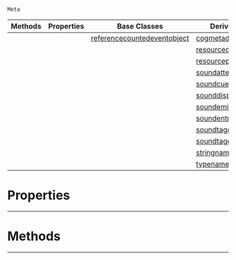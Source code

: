  `Meta`

|Methods|Properties|Base Classes|Derived Classes|
|---|---|---|---|
| | |[referencecountedeventobject](https://github.com/ZilchEngine/ZilchDocs/blob/master/code_reference/class_reference/referencecountedeventobject.md)|[cogmetadisplay](https://github.com/ZilchEngine/ZilchDocs/blob/master/code_reference/class_reference/cogmetadisplay.md)|
| | | |[resourcedisplayfunctions](https://github.com/ZilchEngine/ZilchDocs/blob/master/code_reference/class_reference/resourcedisplayfunctions.md)|
| | | |[resourcepackagedisplay](https://github.com/ZilchEngine/ZilchDocs/blob/master/code_reference/class_reference/resourcepackagedisplay.md)|
| | | |[soundattenuatordisplay](https://github.com/ZilchEngine/ZilchDocs/blob/master/code_reference/class_reference/soundattenuatordisplay.md)|
| | | |[soundcuedisplay](https://github.com/ZilchEngine/ZilchDocs/blob/master/code_reference/class_reference/soundcuedisplay.md)|
| | | |[sounddisplay](https://github.com/ZilchEngine/ZilchDocs/blob/master/code_reference/class_reference/sounddisplay.md)|
| | | |[soundemitterdisplay](https://github.com/ZilchEngine/ZilchDocs/blob/master/code_reference/class_reference/soundemitterdisplay.md)|
| | | |[soundentrydisplay](https://github.com/ZilchEngine/ZilchDocs/blob/master/code_reference/class_reference/soundentrydisplay.md)|
| | | |[soundtagdisplay](https://github.com/ZilchEngine/ZilchDocs/blob/master/code_reference/class_reference/soundtagdisplay.md)|
| | | |[soundtagentrydisplay](https://github.com/ZilchEngine/ZilchDocs/blob/master/code_reference/class_reference/soundtagentrydisplay.md)|
| | | |[stringnamedisplay](https://github.com/ZilchEngine/ZilchDocs/blob/master/code_reference/class_reference/stringnamedisplay.md)|
| | | |[typenamedisplay](https://github.com/ZilchEngine/ZilchDocs/blob/master/code_reference/class_reference/typenamedisplay.md)|


 #  Properties


---  
 #  Methods


---  
 

 
